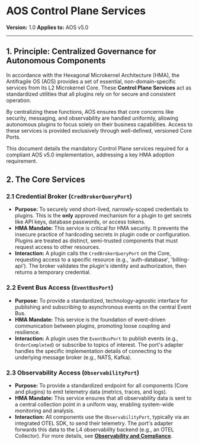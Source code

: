 # AOS Control Plane Services

**Version:** 1.0
**Applies to:** AOS v5.0

---

## 1. Principle: Centralized Governance for Autonomous Components

In accordance with the Hexagonal Microkernel Architecture (HMA), the Antifragile OS (AOS) provides a set of essential, non-domain-specific services from its L2 Microkernel Core. These **Control Plane Services** act as standardized utilities that all plugins rely on for secure and consistent operation.

By centralizing these functions, AOS ensures that core concerns like security, messaging, and observability are handled uniformly, allowing autonomous plugins to focus solely on their business capabilities. Access to these services is provided exclusively through well-defined, versioned Core Ports.

This document details the mandatory Control Plane services required for a compliant AOS v5.0 implementation, addressing a key HMA adoption requirement.

## 2. The Core Services

### 2.1 Credential Broker (`CredBrokerQueryPort`)

*   **Purpose:** To securely vend short-lived, narrowly-scoped credentials to plugins. This is the **only** approved mechanism for a plugin to get secrets like API keys, database passwords, or access tokens.
*   **HMA Mandate:** This service is critical for HMA security. It prevents the insecure practice of hardcoding secrets in plugin code or configuration. Plugins are treated as distinct, semi-trusted components that must request access to other resources.
*   **Interaction:** A plugin calls the `CredBrokerQueryPort` on the Core, requesting access to a specific resource (e.g., 'auth-database', 'billing-api'). The broker validates the plugin's identity and authorization, then returns a temporary credential.

### 2.2 Event Bus Access (`EventBusPort`)

*   **Purpose:** To provide a standardized, technology-agnostic interface for publishing and subscribing to asynchronous events on the central Event Bus.
*   **HMA Mandate:** This service is the foundation of event-driven communication between plugins, promoting loose coupling and resilience.
*   **Interaction:** A plugin uses the `EventBusPort` to publish events (e.g., `OrderCompleted`) or subscribe to topics of interest. The port's adapter handles the specific implementation details of connecting to the underlying message broker (e.g., NATS, Kafka).

### 2.3 Observability Access (`ObservabilityPort`)

*   **Purpose:** To provide a standardized endpoint for all components (Core and plugins) to emit telemetry data (metrics, traces, and logs).
*   **HMA Mandate:** This service ensures that all observability data is sent to a central collection point in a uniform way, enabling system-wide monitoring and analysis.
*   **Interaction:** All components use the `ObservabilityPort`, typically via an integrated OTEL SDK, to send their telemetry. The port's adapter forwards this data to the L4 observability backend (e.g., an OTEL Collector). For more details, see **[Observability and Compliance](./observability-and-compliance.md)**. 
